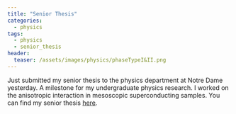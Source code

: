 ```yaml
---
title: "Senior Thesis"
categories:
  - physics
tags:
  - physics
  - senior_thesis
header:
  teaser: /assets/images/physics/phaseTypeI&II.png
---
```


Just submitted my senior thesis to the physics department at Notre Dame yesterday.
A milestone for my undergraduate physics research.
I worked on the anisotropic interaction in mesoscopic superconducting samples.
You can find my senior thesis [here](/assets/LihaoYanSeniorThesis.pdf).